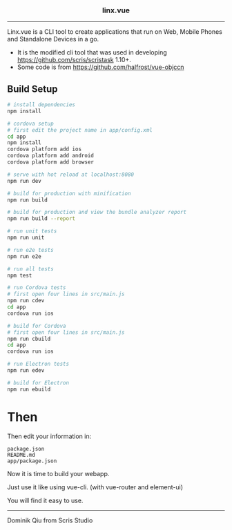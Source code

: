 <h3 align="center">linx.vue</h3>

---

Linx.vue is a CLI tool to create applications that run on Web, Mobile Phones and Standalone Devices in a go. 

- It is the modified cli tool that was used in developing <https://github.com/scris/scristask> 1.10+.
- Some code is from <https://github.com/halfrost/vue-objccn>

## Build Setup

``` bash
# install dependencies
npm install

# cordova setup
# first edit the project name in app/config.xml
cd app
npm install
cordova platform add ios
cordova platform add android
cordova platform add browser

# serve with hot reload at localhost:8080
npm run dev

# build for production with minification
npm run build

# build for production and view the bundle analyzer report
npm run build --report

# run unit tests
npm run unit

# run e2e tests
npm run e2e

# run all tests
npm test

# run Cordova tests
# first open four lines in src/main.js
npm run cdev
cd app
cordova run ios

# build for Cordova
# first open four lines in src/main.js
npm run cbuild
cd app
cordova run ios

# run Electron tests
npm run edev

# build for Electron
npm run ebuild
```

# Then

Then edit your information in:

	package.json
    README.md
    app/package.json
    
Now it is time to build your webapp. 

Just use it like using vue-cli. (with vue-router and element-ui) 

You will find it easy to use.

---
Dominik Qiu from Scris Studio 